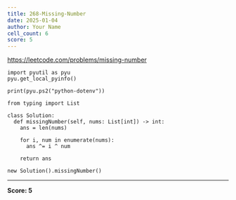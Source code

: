 ```yaml
---
title: 268-Missing-Number
date: 2025-01-04
author: Your Name
cell_count: 6
score: 5
---
```


https://leetcode.com/problems/missing-number


```
import pyutil as pyu
pyu.get_local_pyinfo()
```


```
print(pyu.ps2("python-dotenv"))
```


```
from typing import List
```


```
class Solution:
  def missingNumber(self, nums: List[int]) -> int:
    ans = len(nums)

    for i, num in enumerate(nums):
      ans ^= i ^ num

    return ans
```


```
new Solution().missingNumber()
```


---
**Score: 5**
